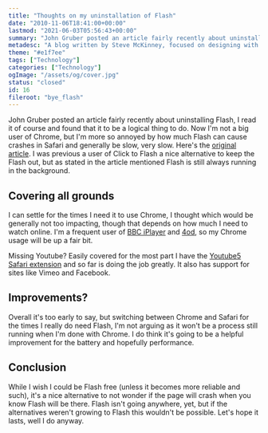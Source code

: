 ```yaml
---
title: "Thoughts on my uninstallation of Flash"
date: "2010-11-06T18:41:00+00:00"
lastmod: "2021-06-03T05:56:43+00:00"
summary: "John Gruber posted an article fairly recently about uninstalling Flash, I read it of course and found that it to be a logical thing to do. Now I’m not a big user of Chrome, but I’m more so annoyed by how much Flash can cause crashes in Safari and generally be slow, very slow. Here’s the original article. I was previous a user of Click to Flash a nice alternative to keep the Flash out, but as stated in the article mentioned Flash is still always running in the background."
metadesc: "A blog written by Steve McKinney, focused on designing with Illustrator and writing maintainable CSS."
theme: "#e1f7ee"
tags: ["Technology"]
categories: ["Technology"]
ogImage: "/assets/og/cover.jpg"
status: "closed"
id: 16
fileroot: "bye_flash"
---
```


John Gruber posted an article fairly recently about uninstalling Flash, I read it of course and found that it to be a logical thing to do. Now I'm not a big user of Chrome, but I'm more so annoyed by how much Flash can cause crashes in Safari and generally be slow, very slow. Here's the [original article](http://daringfireball.net/2010/11/flash_free_and_cheating_with_google_chrome "Flash free and cheating with Google Chrome"). I was previous a user of Click to Flash a nice alternative to keep the Flash out, but as stated in the article mentioned Flash is still always running in the background.

## Covering all grounds

I can settle for the times I need it to use Chrome, I thought which would be generally not too impacting, though that depends on how much I need to watch online. I'm a frequent user of [BBC iPlayer](http://bbc.co.uk/iplayer "Go to the BBC iPlayer website.") and [4od](http://channel4.com/4od "Go to the 4od website."), so my Chrome usage will be up a fair bit.

Missing Youtube? Easily covered for the most part I have the [Youtube5 Safari extension](http://www.verticalforest.com/2010/10/27/youtube5-version-2/ "A Safari extension that makes Youtube play videos in a HTML5 player.") and so far is doing the job greatly. It also has support for sites like Vimeo and Facebook.

## Improvements?

Overall it's too early to say, but switching between Chrome and Safari for the times I really do need Flash, I'm not arguing as it won't be a process still running when I'm done with Chrome. I do think it's going to be a helpful improvement for the battery and hopefully performance.

## Conclusion

While I wish I could be Flash free (unless it becomes more reliable and such), it's a nice alternative to not wonder if the page will crash when you know Flash will be there. Flash isn't going anywhere, yet, but if the alternatives weren't growing to Flash this wouldn't be possible. Let's hope it lasts, well I do anyway.
